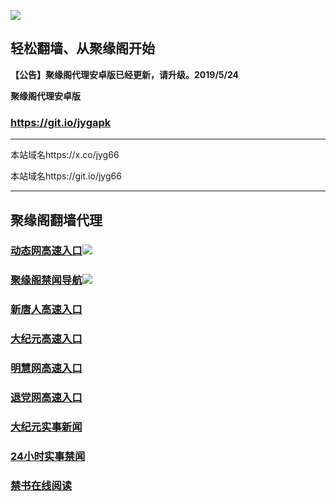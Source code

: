 ![](https://raw.githubusercontent.com/hao369/a/master/j.jpg)



## 轻松翻墙、从聚缘阁开始



**【公告】聚缘阁代理安卓版已经更新，请升级。2019/5/24**

 
**聚缘阁代理安卓版**
### https://git.io/jygapk  

***

本站域名https://x.co/jyg66 

本站域名https://git.io/jyg66



***




## 聚缘阁翻墙代理 




### [动态网高速入口](https://a5dhrb0hm9.execute-api.ap-east-1.amazonaws.com/hao)![](http://tupian.425e.eu.org/jygdl.gif)

### [聚缘阁禁闻导航](https://f6g32szb5l.execute-api.ap-east-1.amazonaws.com/ww3)![](http://tupian.425e.eu.org/jyg.gif)


### [新唐人高速入口](https://dz2ik1bbma.execute-api.ap-southeast-1.amazonaws.com/wh9)

### [大纪元高速入口](https://dz2ik1bbma.execute-api.ap-southeast-1.amazonaws.com/wh9)

### [明慧网高速入口](https://dz2ik1bbma.execute-api.ap-southeast-1.amazonaws.com/wh9)

### [退党网高速入口](https://dz2ik1bbma.execute-api.ap-southeast-1.amazonaws.com/wh9)






### [大纪元实事新闻](https://git.io/fjmgE)

### [24小时实事禁闻](https://git.io/fj3Go)

### [禁书在线阅读](https://git.io/fjJ5Z)






